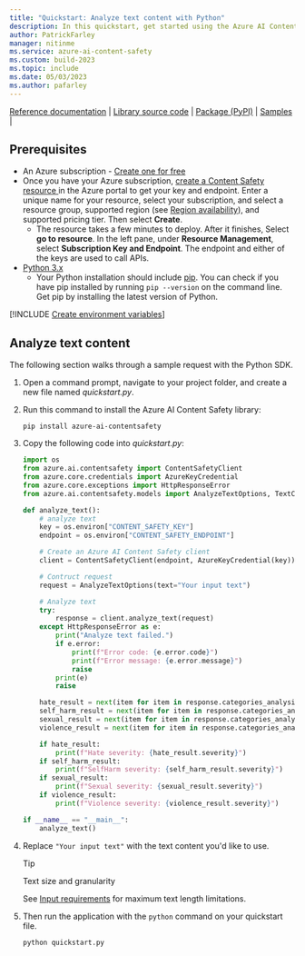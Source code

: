 ```yaml
---
title: "Quickstart: Analyze text content with Python"
description: In this quickstart, get started using the Azure AI Content Safety Python SDK to analyze text content for objectionable material.
author: PatrickFarley
manager: nitinme
ms.service: azure-ai-content-safety
ms.custom: build-2023
ms.topic: include
ms.date: 05/03/2023
ms.author: pafarley
---
```


[Reference documentation](https://pypi.org/project/azure-ai-contentsafety/) | [Library source code](https://github.com/Azure/azure-sdk-for-python/tree/main/sdk/contentsafety/azure-ai-contentsafety) | [Package (PyPI)](https://pypi.org/project/azure-ai-contentsafety/) | [Samples](https://github.com/Azure-Samples/AzureAIContentSafety/tree/main/python/1.0.0) |

## Prerequisites

* An Azure subscription - [Create one for free](https://azure.microsoft.com/free/cognitive-services/) 
* Once you have your Azure subscription, <a href="https://aka.ms/acs-create"  title="Create a Content Safety resource"  target="_blank">create a Content Safety resource </a> in the Azure portal to get your key and endpoint. Enter a unique name for your resource, select your subscription, and select a resource group, supported region (see [Region availability](/azure/ai-services/content-safety/overview#region-availability)), and supported pricing tier. Then select **Create**.
  * The resource takes a few minutes to deploy. After it finishes, Select **go to resource**. In the left pane, under **Resource Management**, select **Subscription Key and Endpoint**. The endpoint and either of the keys are used to call APIs.
* [Python 3.x](https://www.python.org/)
  * Your Python installation should include [pip](https://pip.pypa.io/en/stable/). You can check if you have pip installed by running `pip --version` on the command line. Get pip by installing the latest version of Python.

[!INCLUDE [Create environment variables](../env-vars.md)]


## Analyze text content

The following section walks through a sample request with the Python SDK.

1. Open a command prompt, navigate to your project folder, and create a new file named *quickstart.py*.
1. Run this command to install the Azure AI Content Safety library:

    ```console
    pip install azure-ai-contentsafety
    ```

1. Copy the following code into *quickstart.py*:

    ```python
    import os
    from azure.ai.contentsafety import ContentSafetyClient
    from azure.core.credentials import AzureKeyCredential
    from azure.core.exceptions import HttpResponseError
    from azure.ai.contentsafety.models import AnalyzeTextOptions, TextCategory
    
    def analyze_text():
        # analyze text
        key = os.environ["CONTENT_SAFETY_KEY"]
        endpoint = os.environ["CONTENT_SAFETY_ENDPOINT"]
    
        # Create an Azure AI Content Safety client
        client = ContentSafetyClient(endpoint, AzureKeyCredential(key))
    
        # Contruct request
        request = AnalyzeTextOptions(text="Your input text")
    
        # Analyze text
        try:
            response = client.analyze_text(request)
        except HttpResponseError as e:
            print("Analyze text failed.")
            if e.error:
                print(f"Error code: {e.error.code}")
                print(f"Error message: {e.error.message}")
                raise
            print(e)
            raise

        hate_result = next(item for item in response.categories_analysis if item.category == TextCategory.HATE)
        self_harm_result = next(item for item in response.categories_analysis if item.category == TextCategory.SELF_HARM)
        sexual_result = next(item for item in response.categories_analysis if item.category == TextCategory.SEXUAL)
        violence_result = next(item for item in response.categories_analysis if item.category == TextCategory.VIOLENCE)
    
        if hate_result:
            print(f"Hate severity: {hate_result.severity}")
        if self_harm_result:
            print(f"SelfHarm severity: {self_harm_result.severity}")
        if sexual_result:
            print(f"Sexual severity: {sexual_result.severity}")
        if violence_result:
            print(f"Violence severity: {violence_result.severity}")
    
    if __name__ == "__main__":
        analyze_text()
    ```
1. Replace `"Your input text"` with the text content you'd like to use.
    > [!TIP]
    > Text size and granularity
    >
    > See [Input requirements](../../overview.md#input-requirements) for maximum text length limitations.
1. Then run the application with the `python` command on your quickstart file.

    ```console
    python quickstart.py
    ```
